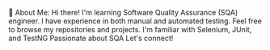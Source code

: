 💫 About Me:
Hi there! I'm learning Software Quality Assurance (SQA) engineer.
I have experience in both manual and automated testing.
Feel free to browse my repositories and projects.
I'm familiar with Selenium, JUnit, and TestNG
Passionate about SQA
Let's connect!

